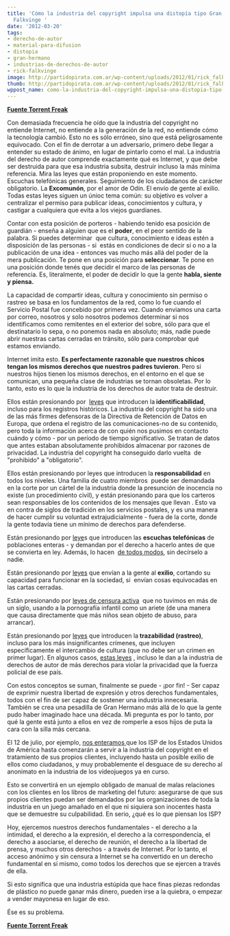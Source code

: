 ```yaml
---
title: 'Cómo la industria del copyright impulsa una distopía tipo Gran Hermano-Rick
  Falkvinge '
date: '2012-03-20'
tags:
- derecho-de-autor
- material-para-difusion
- distopia
- gran-hermano
- industrias-de-derechos-de-autor
- rick-falkvinge
image: http://partidopirata.com.ar/wp-content/uploads/2012/01/rick_falkvinge.jpg
thumb: http://partidopirata.com.ar/wp-content/uploads/2012/01/rick_falkvinge-150x150.jpg
wppost_name: como-la-industria-del-copyright-impulsa-una-distopia-tipo-gran-hermano-rick-falkvinge
---
```


<strong><a href="https://torrentfreak.com/how-the-copyright-industry-drives-a-big-brother-dystopia-120320/" target="_blank">Fuente Torrent Freak</a></strong>

Con demasiada frecuencia he oído que la industria del copyright no entiende Internet, no entiende a la generación de la red, no entiende cómo la tecnología cambió. Esto no es sólo erróneo, sino que está peligrosamente equivocado. Con el fin de derrotar a un adversario, primero debe llegar a entender su estado de ánimo, en lugar de pintarlo como el mal. La industria del derecho de autor comprende exactamente qué es Internet, y que debe ser destruida para que esa industria subsita, destruir incluso la más mínima referencia.
Mira las leyes que están proponiendo en este momento. Escuchas telefónicas generales. Seguimiento de los ciudadanos de carácter obligatorio. La <strong>Excomunón</strong>, por el amor de Odín. El envío de gente al exilio. Todas estas leyes siguen un únioc tema común: su objetivo es volver a centralizar el permiso para publicar ideas, conocimientos y cultura, y castigar a cualquiera que evita a los viejos guardianes.

Contar con esta posición de porteros - habiendo tenido esa posición de guardián - enseña a alguien que es el <strong>poder</strong>, en el peor sentido de la palabra. Si puedes determinar  que cultura, conocimiento e ideas estén a disposición de las personas - si  estás en condiciones de decir sí o no a la publicación de una idea - entonces vas mucho más allá del poder de la mera publicación. Te pone en una posición para <strong>seleccionar</strong>. Te pone en una posición donde tenés que decidir el marco de las personas de referencia. Es, literalmente, el poder de decidir lo que la gente <strong>habla, siente y piensa.</strong>

La capacidad de compartir ideas, cultura y conocimiento sin permiso o rastreo se basa en los fundamentos de la red, como lo fue cuando el Servicio Postal fue concebido por primera vez. Cuando enviamos una carta por correo, nosotros y solo nosotros podemos determinar si nos identificamos como remitentes en el exterior del sobre, sólo para que el destinatario lo sepa, o no ponemos nada en absoluto; más, nadie puede abrir nuestras cartas cerradas en tránsito, sólo para comprobar qué estamos enviando.

Internet imita esto. <strong>Es perfectamente razonable que nuestros chicos tengan los mismos derechos que nuestros padres tuvieron</strong>. Pero si nuestros hijos tienen los mismos derechos, en el entorno en el que se comunican, una pequeña clase de industrias se tornan obsoletas. Por lo tanto, esto es lo que la industria de los derechos de autor trata de destruir.

Ellos están presionando por  <a href="http://en.wikipedia.org/wiki/Telecommunications_data_retention">leyes</a> que introducen la<strong> identificabilidad</strong>, incluso para los registros históricos. La industria del copyright ha sido una de las más firmes defensoras de la Directiva de Retención de Datos en Europa, que ordena el registro de las comunicaciones-no de su contenido, pero toda la información acerca de con quién nos pusimos en contacto cuándo y cómo - por un período de tiempo significativo. Se tratan de datos que antes estaban absolutamente prohibidos almacenar por razones de privacidad. La industria del copyright ha conseguido darlo vuelta  de "prohibido" a "obligatorio".

Ellos están presionando por leyes que introducen la <strong>responsabilidad</strong> en todos los niveles. Una familia de cuatro miembros  puede ser demandada en la corte por un cártel de la industria donde la presunción de inocencia no existe (un procedimiento civil), y están presionando para que los carteros sean responsables de los contenidos de los mensajes que llevan . Esto va en contra de siglos de tradición en los servicios postales, y es una manera de hacer cumplir su voluntad extrajudicialmente - fuera de la corte, donde la gente todavía tiene un mínimo de derechos para defenderse.

Están presionando por <a href="http://torrentfreak.com/ifpi-isp-must-end-music-piracy-080310/">leye</a>s que introducen las <strong>escuchas telefónicas</strong> de poblaciones enteras - y demandan por el derecho a hacerlo antes de que se convierta en ley. Además, lo hacen  <a href="http://en.wikipedia.org/wiki/Sony_rootkit_scandal">de todos modos</a>, sin decírselo a nadie.

Están presionando por <a href="http://en.wikipedia.org/wiki/HADOPI_law">leyes</a> que envían a la gente al <strong>exilio</strong>, cortando su capacidad para funcionar en la sociedad, si  envían cosas equivocadas en las cartas cerradas.

Están presionando por <a href="http://torrentfreak.com/the-copyright-lobby-absolutely-loves-child-pornography-110709/">leyes de censura activa</a>  que no tuvimos en más de un siglo, usando a la pornografía infantil como un ariete (de una manera que causa directamente que más niños sean objeto de abuso, para arrancar).

Están presionando por <a href="http://falkvinge.net/2011/09/05/cable-reveals-extent-of-lapdoggery-from-swedish-govt-on-copyright-monopoly/">leyes</a> que introducen la<strong> trazabilidad (rastreo)</strong>, incluso para los más insignificantes crímenes, que incluyen específicamente el intercambio de cultura (que no debe ser un crimen en primer lugar). En algunos casos, <a href="http://en.wikipedia.org/wiki/Enforcement_Directive">estas leyes</a> , incluso le dan a la industria de derechos de autor de más derechos para violar la privacidad que la fuerza policial de ese país.

Con estos conceptos se suman, finalmente se puede - ¡por fin! - Ser capaz de exprimir nuestra libertad de expresión y otros derechos fundamentales, todos con el fin de ser capaz de sostener una industria innecesaria. También se crea una pesadilla de Gran Hermano más allá de lo que la gente pudo haber imaginado hace una década. Mi pregunta es por lo tanto, por qué la gente está junto a ellos en vez de romperle a esos hijos de puta la cara con la silla más cercana.

El 12 de julio, por ejemplo, <a href="http://partidopirata.com.ar/3510/lobbysta-de-la-riaa-discograficas-de-usa-los-isp-seran-los-policias-del-derechos-de-autor-a-partir-del-12-de-julio">nos enteramos </a>que los ISP de los Estados Unidos de América hasta comenzarán a servir a la industria del copyright en el tratamiento de sus propios clientes, incluyendo hasta un posible exilio de ellos como ciudadanos, y muy probablemente el desguace de su derecho al anonimato en la industria de los videojuegos ya en curso.

Esto se convertirá en un ejemplo obligado de manual de malas relaciones con los clientes en los libros de marketing del futuro: asegurarse de que sus propios clientes puedan ser demandados por las organizaciones de toda la industria en un juego amañado en el que ni siquiera son inocentes hasta que se demuestre su culpabilidad. En serio, ¿qué es lo que piensan los ISP?

Hoy, ejercemos nuestros derechos fundamentales - el derecho a la intimidad, el derecho a la expresión, el derecho a la correspondencia, el derecho a asociarse, el derecho de reunión, el derecho a la libertad de prensa, y muchos otros derechos - a través de Internet. Por lo tanto, el acceso anónimo y sin censura a Internet se ha convertido en un derecho fundamental en sí mismo, como todos los derechos que se ejercen a través de ella.

Si esto significa que una industria estúpida que hace finas piezas redondas de plástico no puede ganar más dinero, pueden irse a la quiebra, o empezar a vender mayonesa en lugar de eso.

Ése es su problema.

<strong><a href="https://torrentfreak.com/how-the-copyright-industry-drives-a-big-brother-dystopia-120320/" target="_blank">Fuente Torrent Freak</a></strong>
